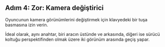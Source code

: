 ## Adım 4: Zor: Kamera değiştirici
 
Oyuncunun kamera görünümlerini değiştirmek için klavyedeki bir tuşa basmasına izin verin.

İdeal olarak, aynı anahtar, biri aracın üstünde ve arkasında, diğeri ise sürücü koltuğu perspektifinden olmak üzere iki görünüm arasında geçiş yapar.

